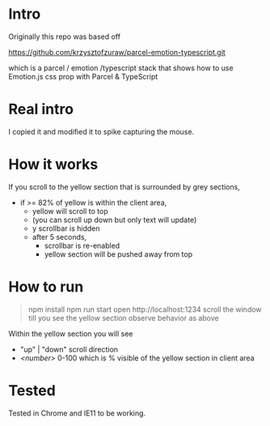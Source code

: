 # Intro
Originally this repo was based off

https://github.com/krzysztofzuraw/parcel-emotion-typescript.git 

which is a parcel / emotion /typescript stack that shows
how to use Emotion.js css prop with Parcel &amp; TypeScript

# Real intro
I copied it and modified it to spike capturing the mouse.

# How it works
If you scroll to the yellow section that is surrounded by grey sections,
- if >= 82% of yellow is within the client area,
    - yellow will scroll to top
    - (you can scroll up down but only text will update)
    - y scrollbar is hidden
    - after 5 seconds,
        - scrollbar is re-enabled
        - yellow section will be pushed away from top
        
# How to run
> npm install
> npm run start
> open http://localhost:1234
> scroll the window till you see the yellow section
> observe behavior as above

Within the yellow section you will see
- "up" | "down" scroll direction
- _&lt;number&gt;_ 0-100 which is % visible of the yellow section in client area

# Tested
Tested in Chrome and IE11 to be working.